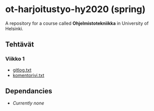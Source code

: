 # ot-harjoitustyo-hy2020 (spring)
A repository for a course called **Ohjelmistotekniikka** in University of Helsinki.
## Tehtävät
### Viikko 1
* [gitlog.txt](laskarit/viikko1/gitlog.txt)
* [komentorivi.txt](laskarit/viikko1/komentorivi.txt)

## Dependancies
* _Currently none_
